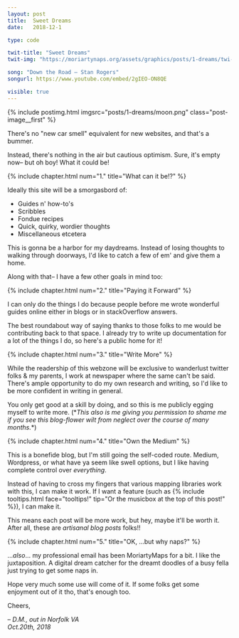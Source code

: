```yaml
---
layout: post
title:  Sweet Dreams
date:   2018-12-1

type: code

twit-title: "Sweet Dreams"
twit-img: "https://moriartynaps.org/assets/graphics/posts/1-dreams/twi-img.png"

song: "Down the Road – Stan Rogers"
songurl: https://www.youtube.com/embed/2gIEO-ON8QE

visible: true
---
```


{% include postimg.html imgsrc="posts/1-dreams/moon.png" class="post-image__first" %}

There's no "new car smell" equivalent for new websites, and that's a bummer.

Instead, there's nothing in the air but cautious optimism. Sure, it's empty now– but oh boy! What it could be!

{% include chapter.html num="1." title="What can it be!?" %}

Ideally this site will be a smorgasbord of:

- Guides n' how-to's
- Scribbles
- Fondue recipes
- Quick, quirky, wordier thoughts
- Miscellaneous etcetera

This is gonna be a harbor for my daydreams. Instead of losing thoughts to walking through doorways, I'd like to catch a few of em' and give them a home.

Along with that– I have a few other goals in mind too:

{% include chapter.html num="2." title="Paying it Forward" %}

I can only do the things I do because people before me wrote wonderful guides online either in blogs or in stackOverflow answers. 

The best roundabout way of saying thanks to those folks to me would be contributing back to that space. I already try to write up documentation for a lot of the things I do, so here's a public home for it!

{% include chapter.html num="3." title="Write More" %}

While the readership of this webzone will be exclusive to wanderlust twitter folks & my parents, I work at newspaper where the same can't be said. There's ample opportunity to do my own research and writing, so I'd like to be more confident in writing in general.

You only get good at a skill by doing, and so this is me publicly egging myself to write more. (\*_This also is me giving you permission to shame me if you see this blog-flower wilt from neglect over the course of many months._\*)

{% include chapter.html num="4." title="Own the Medium" %}

This is a bonefide blog, but I'm still going the self-coded route. Medium, Wordpress, or what have ya seem like swell options, but I like having complete control over _everything_.

Instead of having to cross my fingers that various mapping libraries work with this, I can make it work. If I want a feature (such as {% include tooltips.html face="tooltips!" tip="Or the musicbox at the top of this post!" %}), I can make it.

This means each post will be more work, but hey, maybe it'll be worth it. After all, these are _artisanal blog posts_ folks!!

{% include chapter.html num="5." title="OK, ...but why naps?" %}

..._also_... my professional email has been MoriartyMaps for a bit. I like the juxtaposition. A digital dream catcher for the dreamt doodles of a busy fella just trying to get some naps in.

Hope very much some use will come of it. If some folks get some enjoyment out of it tho, that's enough too.

Cheers,

<i>– D.M., out in Norfolk VA<br>
<span class="post-date">Oct.20th, 2018</span></i>
